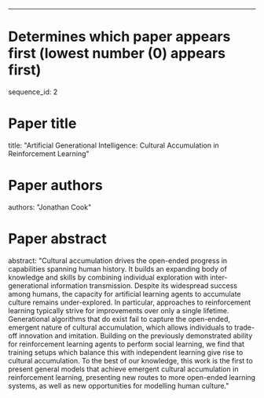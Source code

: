 --- 
# Determines which paper appears first (lowest number (0) appears first)
sequence_id: 2

# Paper title 
title: "Artificial Generational Intelligence: Cultural Accumulation in Reinforcement Learning"

# Paper authors 
authors: "Jonathan Cook"

# Paper abstract 
abstract: "Cultural accumulation drives the open-ended progress in capabilities spanning human history. It builds an expanding body of knowledge and skills by combining individual exploration with inter-generational information transmission. Despite its widespread success among humans, the capacity for artificial learning agents to accumulate culture remains under-explored. In particular, approaches to reinforcement learning typically strive for improvements over only a single lifetime. Generational algorithms that do exist fail to capture the open-ended, emergent nature of cultural accumulation, which allows individuals to trade-off innovation and imitation. Building on the previously demonstrated ability for reinforcement learning agents to perform social learning, we find that training setups which balance this with independent learning give rise to cultural accumulation. To the best of our knowledge, this work is the first to present general models that achieve emergent cultural accumulation in reinforcement learning, presenting new routes to more open-ended learning systems, as well as new opportunities for modelling human culture."

